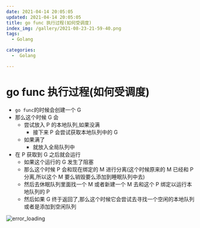 ```yaml
---
date: 2021-04-14 20:05:05
updated: 2021-04-14 20:05:05
title: go func 执行过程(如何受调度)
index_img: /gallery/2021-08-23-21-59-40.png
tags: 
  - Golang

categories:
  -  Golang

---
```


# go func 执行过程(如何受调度)

- `go func`的时候会创建一个 G
- 那么这个时候 G 会
  - 尝试放入 P 的本地队列,如果没满
    - 接下来 P 会尝试获取本地队列中的 G
  - 如果满了
    - 就放入全局队列中
- 在 P 获取到 G 之后就会运行
  - 如果这个运行的 G 发生了阻塞
  - 那么这个时候 P 会和现在绑定的 M 进行分离(这个时候原来的 M 已经和 P 分离,所以这个 M 要么销毁要么添加到睡眠队列中去)
  - 然后去休眠队列里面找一个 M 或者新建一个 M 去和这个 P 绑定以运行本地队列的 P
  - 然后如果 G 终于返回了,那么这个时候它会尝试去寻找一个空闲的本地队列或者是添加到空闲队列

![error_loading](/gallery/2021-04-14-20-17-39.png)